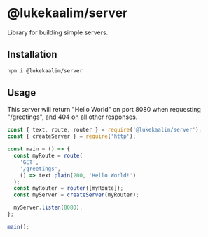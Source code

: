 # @lukekaalim/server

Library for building simple servers.

## Installation
```bash
npm i @lukekaalim/server
```

## Usage

This server will return "Hello World" on port 8080 when requesting "/greetings", and 404 on all other responses.
```js
const { text, route, router } = require('@lukekaalim/server');
const { createServer } = require('http');

const main = () => {
  const myRoute = route(
    'GET',
    '/greetings',
    () => text.plain(200, 'Hello World!')
  );
  const myRouter = router([myRoute]);
  const myServer = createServer(myRouter);

  myServer.listen(8080);
};

main();
```